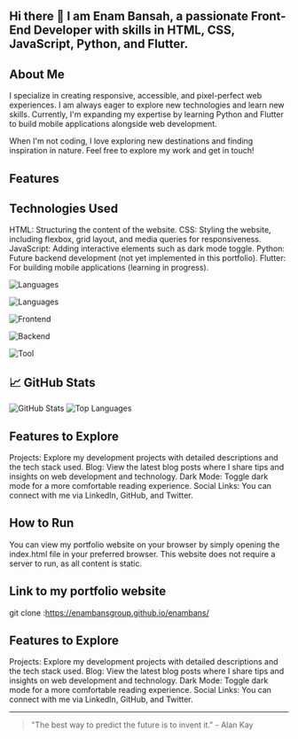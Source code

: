 ## Hi there 👋 I am Enam Bansah, a passionate Front-End Developer with skills in HTML, CSS, JavaScript, Python, and Flutter. 

## About Me
I specialize in creating responsive, accessible, and pixel-perfect web experiences. I am always eager to explore new technologies and learn new skills. Currently, I'm expanding my expertise by learning Python and Flutter to build mobile applications alongside web development.

When I'm not coding, I love exploring new destinations and finding inspiration in nature. Feel free to explore my work and get in touch!

## Features

## Technologies Used
HTML: Structuring the content of the website.
CSS: Styling the website, including flexbox, grid layout, and media queries for responsiveness.
JavaScript: Adding interactive elements such as dark mode toggle.
Python: Future backend development (not yet implemented in this portfolio).
Flutter: For building mobile applications (learning in progress).

![Languages](https://img.shields.io/badge/Language-Python-blue)

![Languages](https://img.shields.io/badge/Language-JavaScript-yellow)

![Frontend](https://img.shields.io/badge/Frontend-React-blue)

![Backend](https://img.shields.io/badge/Backend-Node.js-green)

![Tool](https://img.shields.io/badge/Tool-Git-black)

## 📈 GitHub Stats
![GitHub Stats](https://github-readme-stats.vercel.app/api?username=yourusername&show_icons=true&count_private=true&hide=prs&theme=radical)
![Top Languages](https://github-readme-stats.vercel.app/api/top-langs/?username=yourusername&layout=compact&theme=radical)


## Features to Explore
Projects: Explore my development projects with detailed descriptions and the tech stack used.
Blog: View the latest blog posts where I share tips and insights on web development and technology.
Dark Mode: Toggle dark mode for a more comfortable reading experience.
Social Links: You can connect with me via LinkedIn, GitHub, and Twitter.

## How to Run
You can view my portfolio website on your browser by simply opening the index.html file in your preferred browser. This website does not require a server to run, as all content is static. 

## Link to my portfolio website
git clone :https://enambansgroup.github.io/enambans/

## Features to Explore
Projects: Explore my development projects with detailed descriptions and the tech stack used.
Blog: View the latest blog posts where I share tips and insights on web development and technology.
Dark Mode: Toggle dark mode for a more comfortable reading experience.
Social Links: You can connect with me via LinkedIn, GitHub, and Twitter.


---

> "The best way to predict the future is to invent it." - Alan Kay

<!--
**enambansgroup/enambansgroup** is a ✨ _special_ ✨ repository because its `README.md` (this file) appears on your GitHub profile.

Here are some ideas to get you started:

- 🔭 I’m currently working on ...
- 🌱 I’m currently learning ...
- 👯 I’m looking to collaborate on ...
- 🤔 I’m looking for help with ...
- 💬 Ask me about ...
- 📫 How to reach me: ...
- 😄 Pronouns: ...
- ⚡ Fun fact: ...
-->
